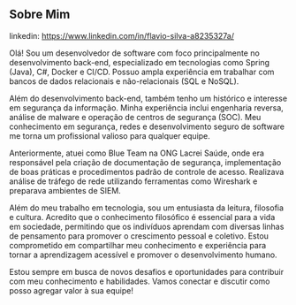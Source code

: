 ## Sobre Mim

linkedin: https://www.linkedin.com/in/flavio-silva-a8235327a/

Olá! Sou um desenvolvedor de software com foco principalmente no desenvolvimento back-end, especializado em tecnologias como Spring (Java), C#, Docker e CI/CD. Possuo ampla experiência em trabalhar com bancos de dados relacionais e não-relacionais (SQL e NoSQL).

Além do desenvolvimento back-end, também tenho um histórico e interesse em segurança da informação. Minha experiência inclui engenharia reversa, análise de malware e operação de centros de segurança (SOC). Meu conhecimento em segurança, redes e desenvolvimento seguro de software me torna um profissional valioso para qualquer equipe.

Anteriormente, atuei como Blue Team na ONG Lacrei Saúde, onde era responsável pela criação de documentação de segurança, implementação de boas práticas e procedimentos padrão de controle de acesso. Realizava análise de tráfego de rede utilizando ferramentas como Wireshark e preparava ambientes de SIEM.

Além do meu trabalho em tecnologia, sou um entusiasta da leitura, filosofia e cultura. Acredito que o conhecimento filosófico é essencial para a vida em sociedade, permitindo que os indivíduos aprendam com diversas linhas de pensamento para promover o crescimento pessoal e coletivo. Estou comprometido em compartilhar meu conhecimento e experiência para tornar a aprendizagem acessível e promover o desenvolvimento humano.

Estou sempre em busca de novos desafios e oportunidades para contribuir com meu conhecimento e habilidades. Vamos conectar e discutir como posso agregar valor à sua equipe!

